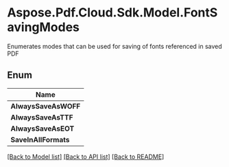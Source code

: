 # Aspose.Pdf.Cloud.Sdk.Model.FontSavingModes
Enumerates modes that can be used for saving of fonts
referenced in saved PDF 
            

## Enum

| Name |
|------------|
|**AlwaysSaveAsWOFF**| 
|**AlwaysSaveAsTTF**| 
|**AlwaysSaveAsEOT**| 
|**SaveInAllFormats**| 


[[Back to Model list]](../README.md#documentation-for-models) [[Back to API list]](../README.md#documentation-for-api-endpoints) [[Back to README]](../README.md)

